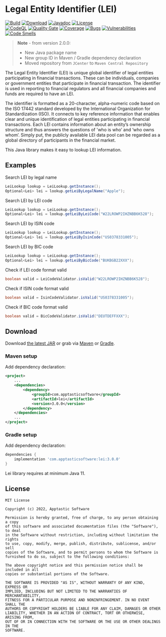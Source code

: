 Legal Entity Identifier (LEI)
=============================

[![Build](https://github.com/w3stling/lei/actions/workflows/build.yml/badge.svg)](https://github.com/w3stling/lei/actions/workflows/build.yml)
[![Download](https://img.shields.io/badge/download-3.0.0-brightgreen.svg)](https://search.maven.org/artifact/com.apptasticsoftware/lei/3.0.0/jar)
[![Javadoc](https://img.shields.io/badge/javadoc-3.0.0-blue.svg)](https://w3stling.github.io/lei/javadoc/3.0.0)
[![License](http://img.shields.io/:license-MIT-blue.svg?style=flat-round)](http://apptastic-software.mit-license.org)   
[![CodeQL](https://github.com/w3stling/lei/actions/workflows/codeql-analysis.yml/badge.svg)](https://github.com/w3stling/lei/actions/workflows/codeql-analysis.yml)
[![Quality Gate](https://sonarcloud.io/api/project_badges/measure?project=w3stling_lei&metric=alert_status)](https://sonarcloud.io/summary/new_code?id=w3stling_lei)
[![Coverage](https://sonarcloud.io/api/project_badges/measure?project=w3stling_lei&metric=coverage)](https://sonarcloud.io/summary/new_code?id=w3stling_lei)
[![Bugs](https://sonarcloud.io/api/project_badges/measure?project=w3stling_lei&metric=bugs)](https://sonarcloud.io/summary/new_code?id=w3stling_lei)
[![Vulnerabilities](https://sonarcloud.io/api/project_badges/measure?project=w3stling_lei&metric=vulnerabilities)](https://sonarcloud.io/summary/new_code?id=w3stling_lei)
[![Code Smells](https://sonarcloud.io/api/project_badges/measure?project=w3stling_lei&metric=code_smells)](https://sonarcloud.io/summary/new_code?id=w3stling_lei)

> **Note** - from version 2.0.0:
> * New Java package name
> * New group ID in Maven / Gradle dependency declaration
> * Moved repository from `JCenter` to `Maven Central Repository`

The Legal Entity Identifier (LEI) is unique global identifier of legal entities participating in financial transactions.
These can be individuals, companies or government entities that participate in financial transaction.
The identifier is used in reporting to financial regulators and all financial companies and funds are required to have an LEI.

The identifier is formatted as a 20-character, alpha-numeric code based on the ISO 17442 standard developed by the International Organization for Standardization (ISO).
It connects to key reference information that enables clear and unique identification of legal entities participating in financial transactions.
Each LEI contains information about an entity’s ownership structure and thus answers the questions of 'who is who’ and ‘who owns whom’.
Simply put, the publicly available LEI data pool can be regarded as a global directory of participants in the financial market.

This Java library makes it easy to lookup LEI information.

Examples
--------
Search LEI by legal name
```java
LeiLookup lookup = LeiLookup.getInstance();
Optional<Lei> lei = lookup.getLeiByLegalName("Apple");
```

Search LEI by LEI code
```java
LeiLookup lookup = LeiLookup.getInstance();
Optional<Lei> lei = lookup.getLeiByLeiCode("W22LROWP2IHZNBB6K528");
```

Search LEI by ISIN code
```java
LeiLookup lookup = LeiLookup.getInstance();
Optional<Lei> lei = lookup.getLeiByIsinCode("US0378331005");
```

Search LEI by BIC code
```java
LeiLookup lookup = LeiLookup.getInstance();
Optional<Lei> lei = lookup.getLeiByBicCode("BUKBGB22XXX");
```

Check if LEI code format valid
```java
boolean valid = LeiCodeValidator.isValid("W22LROWP2IHZNBB6K528");
```

Check if ISIN code format valid
```java
boolean valid = IsinCodeValidator.isValid("US0378331005");
```

Check if BIC code format valid
```java
boolean valid = BicCodeValidator.isValid("DEUTDEFFXXX");
```


Download
--------

Download [the latest JAR][1] or grab via [Maven][2] or [Gradle][3].

### Maven setup
Add dependency declaration:
```xml
<project>
    ...
    <dependencies>
        <dependency>
            <groupId>com.apptasticsoftware</groupId>
            <artifactId>lei</artifactId>
            <version>3.0.0</version>
        </dependency>
    </dependencies>
    ...
</project>
```

### Gradle setup
Add dependency declaration:
```groovy
dependencies {
    implementation 'com.apptasticsoftware:lei:3.0.0'
}
```

Lei library requires at minimum Java 11.

License
-------

    MIT License
    
    Copyright (c) 2022, Apptastic Software
    
    Permission is hereby granted, free of charge, to any person obtaining a copy
    of this software and associated documentation files (the "Software"), to deal
    in the Software without restriction, including without limitation the rights
    to use, copy, modify, merge, publish, distribute, sublicense, and/or sell
    copies of the Software, and to permit persons to whom the Software is
    furnished to do so, subject to the following conditions:
    
    The above copyright notice and this permission notice shall be included in all
    copies or substantial portions of the Software.
    
    THE SOFTWARE IS PROVIDED "AS IS", WITHOUT WARRANTY OF ANY KIND, EXPRESS OR
    IMPLIED, INCLUDING BUT NOT LIMITED TO THE WARRANTIES OF MERCHANTABILITY,
    FITNESS FOR A PARTICULAR PURPOSE AND NONINFRINGEMENT. IN NO EVENT SHALL THE
    AUTHORS OR COPYRIGHT HOLDERS BE LIABLE FOR ANY CLAIM, DAMAGES OR OTHER
    LIABILITY, WHETHER IN AN ACTION OF CONTRACT, TORT OR OTHERWISE, ARISING FROM,
    OUT OF OR IN CONNECTION WITH THE SOFTWARE OR THE USE OR OTHER DEALINGS IN THE
    SOFTWARE.


[1]: https://search.maven.org/artifact/com.apptasticsoftware/lei/3.0.0/jar
[2]: https://maven.apache.org
[3]: https://gradle.org